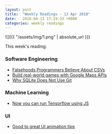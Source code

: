 ```yaml
---
layout: post
title:  "Weekly Readings - 13 Apr 2018"
date:   2018-04-13 17:19:33 +0800
categories: weekly readings
---
```


  ![]({{ "/assets/img/1.png" | absolute_url }})

This week's reading:

### Software Engineering
* [Falsehoods Programmers Believe About CSVs][Falsehoods Programmers Believe About CSVs]
* [Build real-world games with Google Maps APIs][Build real-world games with Google Maps APIs]
* [Why SQLite Does Not Use Git][Why SQLite Does Not Use Git]

### Machine Learning
* [Now you can run Tensorflow using JS][Now you can run Tensorflow using JS]

### UI
* [Good to great UI animation tips][Good to great UI animation tips]


[Build real-world games with Google Maps APIs]:https://www.youtube.com/watch?v=QC51FEF0JeY
[Good to great UI animation tips]:https://uxdesign.cc/good-to-great-ui-animation-tips-7850805c12e5
[Now you can run Tensorflow using JS]:https://js.tensorflow.org/
[Falsehoods Programmers Believe About CSVs]:https://donatstudios.com/Falsehoods-Programmers-Believe-About-CSVs
[Why SQLite Does Not Use Git]:https://sqlite.org/whynotgit.html
